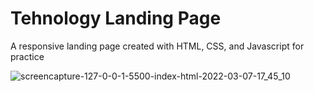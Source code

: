 # Tehnology Landing Page
 A responsive landing page created with HTML, CSS, and Javascript for practice 
 
![screencapture-127-0-0-1-5500-index-html-2022-03-07-17_45_10](https://user-images.githubusercontent.com/75345773/157086506-4c14ae1a-3fb5-423e-a40d-d8857ce6bb39.png)
